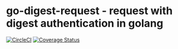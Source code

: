 # go-digest-request - request with digest authentication in golang

[![CircleCI](https://circleci.com/gh/delphinus/go-digest-request.svg?style=svg)](https://circleci.com/gh/delphinus/go-digest-request)
[![Coverage Status](https://coveralls.io/repos/github/delphinus/go-digest-request/badge.svg?branch=master)](https://coveralls.io/github/delphinus/go-digest-request?branch=master)
